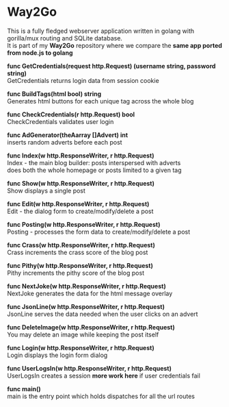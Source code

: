 
Way2Go
============
This is a fully fledged webserver application written in golang with gorilla/mux routing and SQLite database.  
It is part of my **Way2Go** repository where we compare the **same app ported from node.js to golang**


**func GetCredentials(request http.Request) (username string, password string)**  
GetCredentials returns login data from session cookie

**func BuildTags(html bool) string**  
Generates html buttons for each unique tag across the whole blog

**func CheckCredentials(r http.Request) bool**  
CheckCredentials validates user login

**func AdGenerator(theAarray []Advert) int**  
inserts random adverts before each post

**func Index(w http.ResponseWriter, r http.Request)**  
Index - the main blog builder: posts interspersed with adverts  
does both the whole homepage or posts limited to a given tag

**func Show(w http.ResponseWriter, r http.Request)**  
Show displays a single post

**func Edit(w http.ResponseWriter, r http.Request)**  
Edit - the dialog form to create/modify/delete a post

**func Posting(w http.ResponseWriter, r http.Request)**  
Posting - processes the form data to create/modify/delete a post

**func Crass(w http.ResponseWriter, r http.Request)**  
Crass increments the crass score of the blog post

**func Pithy(w http.ResponseWriter, r http.Request)**  
Pithy increments the pithy score of the blog post

**func NextJoke(w http.ResponseWriter, r http.Request)**  
NextJoke generates the data for the html message overlay

**func JsonLine(w http.ResponseWriter, r http.Request)**  
JsonLine serves the data needed when the user clicks on an advert

**func DeleteImage(w http.ResponseWriter, r http.Request)**  
You may delete an image while keeping the post itself

**func Login(w http.ResponseWriter, r http.Request)**  
Login displays the login form dialog

**func UserLogsIn(w http.ResponseWriter, r http.Request)**  
UserLogsIn creates a session **more work here** if user credentials fail

**func main()**  
main is the entry point which holds dispatches for all the url routes
